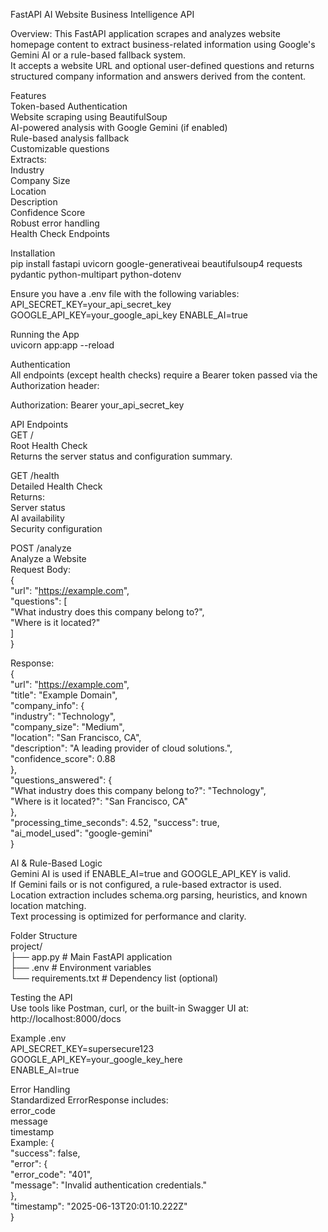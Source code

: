 FastAPI AI Website Business Intelligence API

Overview:
This FastAPI application scrapes and analyzes website homepage content to extract business-related information using Google's Gemini AI or a rule-based fallback system.  
It accepts a website URL and optional user-defined questions and returns structured company information and answers derived from the content.

Features  
Token-based Authentication  
Website scraping using BeautifulSoup  
AI-powered analysis with Google Gemini (if enabled)  
Rule-based analysis fallback    
Customizable questions  
Extracts:  
Industry  
Company Size  
Location  
Description  
Confidence Score  
Robust error handling  
Health Check Endpoints  
  
Installation  
pip install fastapi uvicorn google-generativeai beautifulsoup4 requests pydantic python-multipart python-dotenv  
  
Ensure you have a .env file with the following variables:  
API_SECRET_KEY=your_api_secret_key GOOGLE_API_KEY=your_google_api_key ENABLE_AI=true  
  
Running the App  
uvicorn app:app --reload  
  
Authentication  
All endpoints (except health checks) require a Bearer token passed via the Authorization header:  
  
Authorization: Bearer your_api_secret_key  
  
API Endpoints  
GET /  
Root Health Check  
Returns the server status and configuration summary.  
  
GET /health  
Detailed Health Check  
Returns:  
Server status  
AI availability  
Security configuration  
    
POST /analyze  
Analyze a Website  
Request Body:  
{  
"url": "https://example.com",  
"questions": [  
"What industry does this company belong to?",  
"Where is it located?"  
]  
}  
  
Response:  
{  
"url": "https://example.com",  
"title": "Example Domain",  
"company_info": {  
"industry": "Technology",  
"company_size": "Medium",  
"location": "San Francisco, CA",  
"description": "A leading provider of cloud solutions.",  
"confidence_score": 0.88  
},  
"questions_answered": {  
"What industry does this company belong to?": "Technology",  
"Where is it located?": "San Francisco, CA"  
},  
"processing_time_seconds": 4.52, 
"success": true,  
"ai_model_used": "google-gemini"  
}  
  
AI & Rule-Based Logic  
Gemini AI is used if ENABLE_AI=true and GOOGLE_API_KEY is valid.  
If Gemini fails or is not configured, a rule-based extractor is used.  
Location extraction includes schema.org parsing, heuristics, and known location matching.  
Text processing is optimized for performance and clarity.  
  
Folder Structure  
project/  
├── app.py # Main FastAPI application  
├── .env # Environment variables  
└── requirements.txt # Dependency list (optional)  
  
Testing the API  
Use tools like Postman, curl, or the built-in Swagger UI at: http://localhost:8000/docs  
  
Example .env  
API_SECRET_KEY=supersecure123  
GOOGLE_API_KEY=your_google_key_here  
ENABLE_AI=true  
  
Error Handling  
Standardized ErrorResponse includes:  
error_code  
message  
timestamp  
Example: {  
"success": false,  
"error": {  
"error_code": "401",  
"message": "Invalid authentication credentials."  
},  
"timestamp": "2025-06-13T20:01:10.222Z"  
}  
